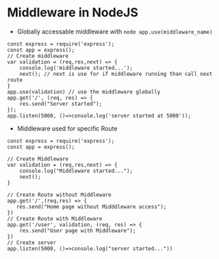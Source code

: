 # Middleware in NodeJS
* Globally accessable middleware with ```node app.use(middleware_name) ```
```node
const express = require('express');
const app = express();
// Create middleware
var validation = (req,res,next) => {
    console.log('middleware started...');
    next(); // next is use for if middleware running than call next route
}
app.use(validation) // use the middleware globally
app.get('/', (req, res) => {
    res.send("Server started");
});
app.listen(5000, ()=>console.log('server started at 5000'));
```

* Middleware used for specific Route 
```node
const express = require('express');
const app = express();

// Create Middleware 
var validation = (req,res,next) => {
    console.log("Middleware started...");
    next();
}

// Create Route without Middleware
app.get('/',(req,res) => {
   res.send("Home page without Midddleware access"); 
})
// Create Route with Middleware
app.get('/user', validation, (req, res) => {
    res.send("User page with Middleware");
})
// Create server
app.listen(5000, ()=>console.log("server started..."))

```
